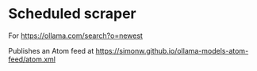 # Scheduled scraper

For https://ollama.com/search?o=newest

Publishes an Atom feed at https://simonw.github.io/ollama-models-atom-feed/atom.xml

